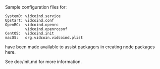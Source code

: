 Sample configuration files for:
```
SystemD: vidcoind.service
Upstart: vidcoind.conf
OpenRC:  vidcoind.openrc
         vidcoind.openrcconf
CentOS:  vidcoind.init
macOS:   org.vidcoin.vidcoind.plist
```
have been made available to assist packagers in creating node packages here.

See doc/init.md for more information.
